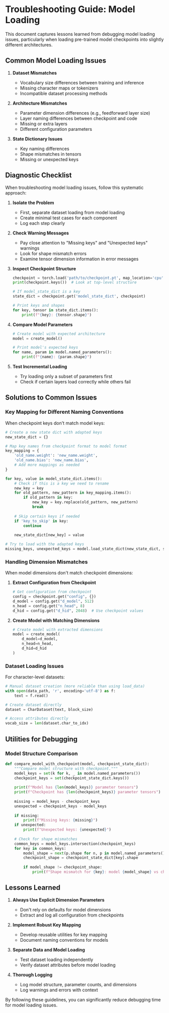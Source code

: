 # Troubleshooting Guide: Model Loading

This document captures lessons learned from debugging model loading issues, particularly when loading pre-trained model checkpoints into slightly different architectures.

## Common Model Loading Issues

1. **Dataset Mismatches**
   - Vocabulary size differences between training and inference
   - Missing character maps or tokenizers
   - Incompatible dataset processing methods

2. **Architecture Mismatches**
   - Parameter dimension differences (e.g., feedforward layer size)
   - Layer naming differences between checkpoint and code
   - Missing or extra layers
   - Different configuration parameters

3. **State Dictionary Issues**
   - Key naming differences
   - Shape mismatches in tensors
   - Missing or unexpected keys

## Diagnostic Checklist

When troubleshooting model loading issues, follow this systematic approach:

1. **Isolate the Problem**
   - First, separate dataset loading from model loading
   - Create minimal test cases for each component
   - Log each step clearly

2. **Check Warning Messages**
   - Pay close attention to "Missing keys" and "Unexpected keys" warnings
   - Look for shape mismatch errors
   - Examine tensor dimension information in error messages

3. **Inspect Checkpoint Structure**
   ```python
   checkpoint = torch.load('path/to/checkpoint.pt', map_location='cpu')
   print(checkpoint.keys())  # Look at top-level structure
   
   # If model_state_dict is a key
   state_dict = checkpoint.get('model_state_dict', checkpoint)
   
   # Print keys and shapes
   for key, tensor in state_dict.items():
       print(f"{key}: {tensor.shape}")
   ```

4. **Compare Model Parameters**
   ```python
   # Create model with expected architecture
   model = create_model()
   
   # Print model's expected keys
   for name, param in model.named_parameters():
       print(f"{name}: {param.shape}")
   ```

5. **Test Incremental Loading**
   - Try loading only a subset of parameters first
   - Check if certain layers load correctly while others fail

## Solutions to Common Issues

### Key Mapping for Different Naming Conventions

When checkpoint keys don't match model keys:

```python
# Create a new state dict with adapted keys
new_state_dict = {}

# Map key names from checkpoint format to model format
key_mapping = {
    'old_name.weight': 'new_name.weight',
    'old_name.bias': 'new_name.bias',
    # Add more mappings as needed
}

for key, value in model_state_dict.items():
    # Check if this is a key we need to rename
    new_key = key
    for old_pattern, new_pattern in key_mapping.items():
        if old_pattern in key:
            new_key = key.replace(old_pattern, new_pattern)
            break
            
    # Skip certain keys if needed
    if 'key_to_skip' in key:
        continue
        
    new_state_dict[new_key] = value

# Try to load with the adapted keys
missing_keys, unexpected_keys = model.load_state_dict(new_state_dict, strict=False)
```

### Handling Dimension Mismatches

When model dimensions don't match checkpoint dimensions:

1. **Extract Configuration from Checkpoint**
   ```python
   # Get configuration from checkpoint
   config = checkpoint.get("config", {})
   d_model = config.get("d_model", 512)
   n_head = config.get("n_head", 8)
   d_hid = config.get("d_hid", 2048)  # Use checkpoint values
   ```

2. **Create Model with Matching Dimensions**
   ```python
   # Create model with extracted dimensions
   model = create_model(
       d_model=d_model,
       n_head=n_head,
       d_hid=d_hid
   )
   ```

### Dataset Loading Issues

For character-level datasets:

```python
# Manual dataset creation (more reliable than using load_data)
with open(data_path, 'r', encoding='utf-8') as f:
    text = f.read()

# Create dataset directly
dataset = CharDataset(text, block_size)

# Access attributes directly
vocab_size = len(dataset.char_to_idx)
```

## Utilities for Debugging

### Model Structure Comparison

```python
def compare_model_with_checkpoint(model, checkpoint_state_dict):
    """Compare model structure with checkpoint."""
    model_keys = set(k for k, _ in model.named_parameters())
    checkpoint_keys = set(checkpoint_state_dict.keys())
    
    print(f"Model has {len(model_keys)} parameter tensors")
    print(f"Checkpoint has {len(checkpoint_keys)} parameter tensors")
    
    missing = model_keys - checkpoint_keys
    unexpected = checkpoint_keys - model_keys
    
    if missing:
        print(f"Missing keys: {missing}")
    if unexpected:
        print(f"Unexpected keys: {unexpected}")
    
    # Check for shape mismatches
    common_keys = model_keys.intersection(checkpoint_keys)
    for key in common_keys:
        model_shape = next(p.shape for n, p in model.named_parameters() if n == key)
        checkpoint_shape = checkpoint_state_dict[key].shape
        
        if model_shape != checkpoint_shape:
            print(f"Shape mismatch for {key}: model {model_shape} vs checkpoint {checkpoint_shape}")
```

## Lessons Learned

1. **Always Use Explicit Dimension Parameters**
   - Don't rely on defaults for model dimensions
   - Extract and log all configuration from checkpoints

2. **Implement Robust Key Mapping**
   - Develop reusable utilities for key mapping
   - Document naming conventions for models

3. **Separate Data and Model Loading**
   - Test dataset loading independently
   - Verify dataset attributes before model loading

4. **Thorough Logging**
   - Log model structure, parameter counts, and dimensions
   - Log warnings and errors with context

By following these guidelines, you can significantly reduce debugging time for model loading issues. 